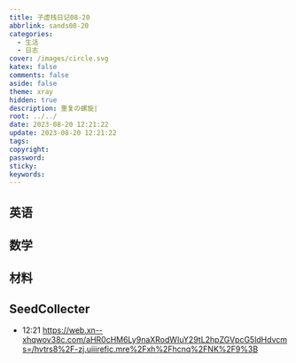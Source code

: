 ```yaml
---
title: 子虚栈日记08-20
abbrlink: sands08-20
categories:
  - 生活
  - 日志
cover: /images/circle.svg
katex: false
comments: false
aside: false
theme: xray
hidden: true
description: 重复の螺旋|
root: ../../
date: 2023-08-20 12:21:22
update: 2023-08-20 12:21:22
tags:
copyright:
password:
sticky:
keywords:
---
```

## 英语

## 数学

## 材料


## SeedCollecter

- 12:21 https://web.xn--xhqwov38c.com/aHR0cHM6Ly9naXRodWIuY29tL2hpZGVpcG5ldHdvcms=/hvtrs8%2F-zj.uiiirefic.mre%2Fxh%2Fhcnq%2FNK%2F9%3B